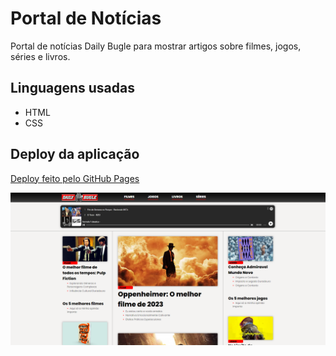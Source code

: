# Portal de Notícias

Portal de notícias Daily Bugle para mostrar artigos sobre filmes, jogos, séries e livros.



## Linguagens usadas
* HTML
* CSS


## Deploy da aplicação
[Deploy feito pelo GitHub Pages](https://psel-xp-backend.herokuapp.com/documentation/)

![preview.png](./preview.png)


